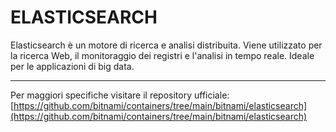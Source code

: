 # ELASTICSEARCH
Elasticsearch è un motore di ricerca e analisi distribuita. Viene utilizzato per la ricerca Web, il monitoraggio dei registri e l'analisi in tempo reale. Ideale per le applicazioni di big data.


---
Per maggiori specifiche visitare il repository ufficiale:
[https://github.com/bitnami/containers/tree/main/bitnami/elasticsearch](https://github.com/bitnami/containers/tree/main/bitnami/elasticsearch)